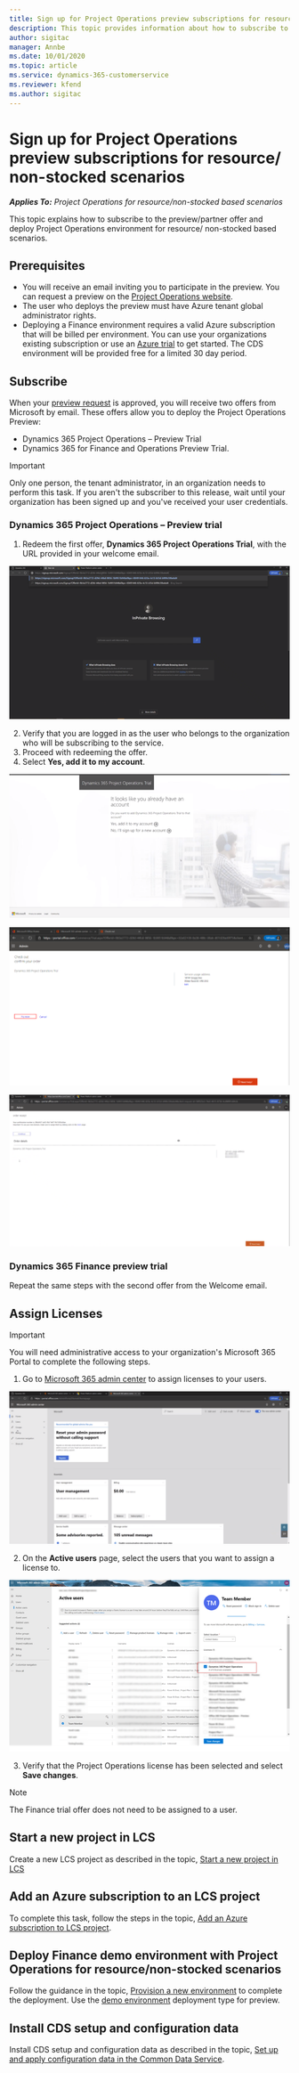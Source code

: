 ```yaml
---
title: Sign up for Project Operations preview subscriptions for resource/ non-stocked scenarios
description: This topic provides information about how to subscribe to and deploy Project Operations for resouce/non-stocked based scenarios.
author: sigitac
manager: Annbe
ms.date: 10/01/2020
ms.topic: article
ms.service: dynamics-365-customerservice
ms.reviewer: kfend 
ms.author: sigitac
---
```


# Sign up for Project Operations preview subscriptions for resource/ non-stocked scenarios

_**Applies To:** Project Operations for resource/non-stocked based scenarios_

This topic explains how to subscribe to the preview/partner offer and deploy Project Operations environment for resource/ non-stocked based scenarios.

## Prerequisites

- You will receive an email inviting you to participate in the preview. You can request a preview on the [Project Operations website](https://dynamics.microsoft.com/en-us/project-operations/overview/).
- The user who deploys the preview must have Azure tenant global administrator rights.
- Deploying a Finance environment requires a valid Azure subscription that will be billed per environment. You can use your organizations existing subscription or use an [Azure trial](https://azure.microsoft.com/en-us/free/) to get started. The CDS environment will be provided free for a limited 30 day period.

## Subscribe

When your [preview request](https://forms.office.com/FormsPro/Pages/ResponsePage.aspx?id=v4j5cvGGr0GRqy180BHbR56j8lZs0FdAvwT75_WNFyxUMkRDV1NYQU5TNjE2VjhKOVBUNVg2R0s1NC4u) is approved, you will receive two offers from Microsoft by email. These offers allow you to deploy the Project Operations Preview:

- Dynamics 365 Project Operations – Preview Trial
- Dynamics 365 for Finance and Operations Preview Trial.

> [!IMPORTANT]
> Only one person, the tenant administrator, in an organization needs to perform this task. If you aren't the subscriber to this release, wait until your organization has been signed up and you've received your user credentials.

### Dynamics 365 Project Operations – Preview trial

1. Redeem the first offer, **Dynamics 365 Project Operations Trial**, with the URL provided in your welcome email.

![First Offer](./media/1FirstOffer.png)

2. Verify that you are logged in as the user who belongs to the organization who will be subscribing to the service.
3. Proceed with redeeming the offer. 
4. Select **Yes, add it to my account**.

![Redeem Offer](./media/2RedeemFirstOffer.png)

![Confirm Offer](./media/3ConfirmFirstOffer.png)

![Offer Redeemed](./media/4OfferSuccessfulyRedeemed.png)

### Dynamics 365 Finance preview trial

Repeat the same steps with the second offer from the Welcome email.

## Assign Licenses

> [!IMPORTANT]
> You will need administrative access to your organization's Microsoft 365 Portal to complete the following steps.

1. Go to [Microsoft 365 admin center](https://portal.office.com/) to assign licenses to your users.

![Office Admin Portal](./media/5OfficeAdminPortal.png)

2. On the **Active users** page, select the users that you want to assign a license to.

![Assign Licenses](./media/6AssignLicenses.png)

3. Verify that the Project Operations license has been selected and select **Save changes**. 

> [!NOTE]
> The Finance trial offer does not need to be assigned to a user.

## Start a new project in LCS

Create a new LCS project as described in the topic, [Start a new project in LCS](create-lcs-project.md)

## Add an Azure subscription to an LCS project

To complete this task, follow the steps in the topic, [Add an Azure subscription to LCS project](resource-add-azure-subscription-lcs-project.md).

## Deploy Finance demo environment with Project Operations for resource/non-stocked scenarios

Follow the guidance in the topic, [Provision a new environment](resource-provision-new-environment.md) to complete the deployment. Use the [demo environment](https://docs.microsoft.com/dynamics365/fin-ops-core/dev-itpro/deployment/deploy-demo-environment) deployment type for preview.

## Install CDS setup and configuration data

Install CDS setup and configuration data as described in the topic, [Set up and apply configuration data in the Common Data Service](resource-apply-pro-setup-config-data.md).


